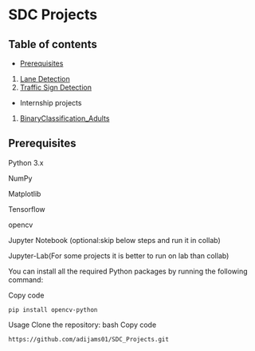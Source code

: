# SDC Projects
## Table of contents
* [Prerequisites](https://github.com/adijams01/SDC_Projects#prerequisites)
1. [Lane Detection](https://github.com/adijams01/SDC_Projects/blob/main/SDC_Project_01_Lane_Detection/Lane_Detection.ipynb)
2. [Traffic Sign Detection](https://github.com/adijams01/SDC_Projects/blob/main/SDC_Project_02_Traffic_sign_Classification/TrafficSignClassification.ipynb)

* Internship projects
1. [BinaryClassification_Adults](https://github.com/adijams01/SDC_Projects/blob/main/Internship/project_1/BinaryClassification_Adults.ipynb)
## Prerequisites
Python 3.x

NumPy

Matplotlib

Tensorflow

opencv

Jupyter Notebook (optional:skip below steps and run it in collab)

Jupyter-Lab(For some projects it is better to run on lab than collab)

You can install all the required Python packages by running the following command:

Copy code
```
pip install opencv-python
```
Usage
Clone the repository:
bash
Copy code
```
https://github.com/adijams01/SDC_Projects.git
```
